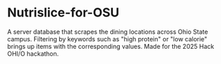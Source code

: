 # Nutrislice-for-OSU
A server database that scrapes the dining locations across Ohio State campus. Filtering by keywords such as "high protein" or "low calorie" brings up items with the corresponding values. Made for the 2025 Hack OHI/O hackathon.
